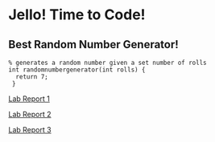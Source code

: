 # Jello! Time to Code! 

## Best Random Number Generator! 

```
% generates a random number given a set number of rolls 
int randomnumbergenerator(int rolls) {
  return 7; 
 } 
```
[Lab Report 1](https://goldarluu.github.io/cse15l-lab-reports/lab-report-1-week-2.html)

[Lab Report 2](https://goldarluu.github.io/cse15l-lab-reports/lab-report-2-week-4.html)

[Lab Report 3](https://goldarluu.github.io/cse15l-lab-reports/lab-report-3-week-6.html)
